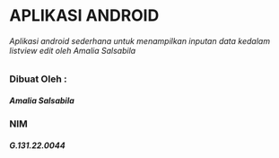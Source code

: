# APLIKASI ANDROID
###### Aplikasi android sederhana untuk menampilkan inputan data kedalam listview edit oleh Amalia Salsabila

### Dibuat Oleh :
##### Amalia Salsabila
### NIM
##### G.131.22.0044